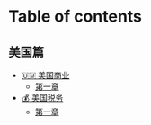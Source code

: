# Table of contents

## 美国篇 <a href="#usa" id="usa"></a>

* [🇺🇲 美国商业](README.md)
  * [第一章](usa/business/chapter-1.md)
* [💰 美国税务](usa/tax/README.md)
  * [第一章](usa/tax/chapter-1.md)
